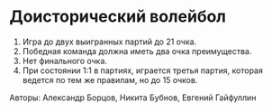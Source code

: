 # Доисторический волейбол 
1. Игра до двух выигранных партий до 21 очка.
2. Победная команда должна иметь два очка преимущества.
3. Нет финального очка.
4. При состоянии 1:1 в партиях, играется третья партия, которая ведется по тем же правилам, но до 15 очков.

Авторы: Александр Борцов, Никита Бубнов, Евгений Гайфуллин